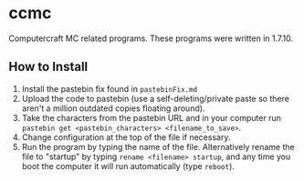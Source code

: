 # ccmc
Computercraft MC related programs. These programs were written in 1.7.10.

## How to Install
1. Install the pastebin fix found in `pastebinFix.md`
2. Upload the code to pastebin (use a self-deleting/private paste so there aren't a million outdated copies floating around).
3. Take the characters from the pastebin URL and in your computer run `pastebin get <pastebin_characters> <filename_to_save>`.
4. Change configuration at the top of the file if necessary.
5. Run the program by typing the name of the file. Alternatively rename the file to "startup" by typing `rename <filename> startup`, and any time you boot the computer it will run automatically (type `reboot`).